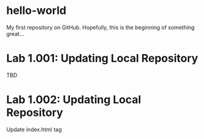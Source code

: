 # hello-world
My first repository on GitHub. Hopefully, this is the beginning of something great...
# Lab 1.001: Updating Local Repository
TBD
# Lab 1.002: Updating Local Repository
Update index.html tag <title>
# Lab 1.003: Updating Local Repository
 1. VSCode Extention install of "Draw.io Integration" Extention
 2. Create file as new_diagram.dwawio
 3. Export file to new_diagram.png
 4. Export file to new_diagram.svg 
 # Lab 1.004: Add SVG image to web page
 create an img tag to display new SVG file